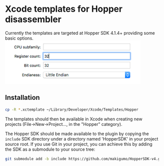 # Xcode templates for Hopper disassembler

Currently the templates are targeted at Hopper SDK 4.1.4+ providing some basic options.
![Options](/img/options.gif)


## Installation

```sh
cp -R *.xctemplate ~/Library/Developer/Xcode/Templates/Hopper
```

The templates should then be available in Xcode when creating new projects (File->New->Project…, in the "Hopper" category).

The Hopper SDK should be made available to the plugin by copying the `include` SDK directory under a directory named 'HopperSDK' in your project source root.  If you use Git in your project, you can achieve this by adding the SDK as a submodule to your source tree:

```sh
git submodule add -b include https://github.com/makigumo/HopperSDK-v4.git HopperSDK
```
